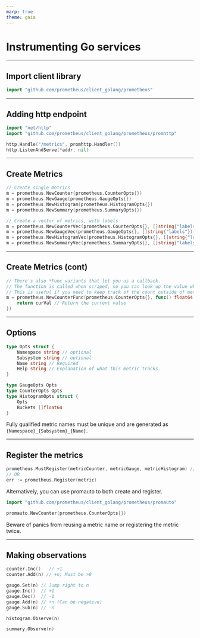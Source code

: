 ```yaml
---
marp: true
theme: gaia
---
```


# Instrumenting Go services

---

## Import client library

```go
import "github.com/prometheus/client_golang/prometheus"
```

---

## Adding http endpoint

```go
import "net/http"
import "github.com/prometheus/client_golang/prometheus/promhttp"

http.Handle("/metrics", promhttp.Handler())
http.ListenAndServe(*addr, nil)
```

---

## Create Metrics

```go
// Create single metrics
m = prometheus.NewCounter(prometheus.CounterOpts{})
m = prometheus.NewGauge(prometheus.GaugeOpts{})
m = prometheus.NewHistogram(prometheus.HistogramOpts{})
m = prometheus.NewSummary(prometheus.SummaryOpts{})

// Create a vector of metrics, with labels
m = prometheus.NewCounterVec(prometheus.CounterOpts{}, []string{"labels"})
m = prometheus.NewGaugeVec(prometheus.GaugeOpts{}, []string{"labels"})
m = prometheus.NewHistogramVec(prometheus.HistogramOpts{}, []string{"labels"})
m = prometheus.NewSummaryVec(prometheus.SummaryOpts{}, []string{"labels"})
```

---

## Create Metrics (cont)

```go
// There's also *Func variants that let you us a callback.
// The function is called when scraped, so you can look up the value when needed.
// This is useful if you need to keep track of the count outside of metrics.
m = prometheus.NewCounterFunc(prometheus.CounterOpts{}, func() float64 {
    return curVal // Return the current value
})
```

---

## Options

```go
type Opts struct {
	Namespace string // optional
	Subsystem string // optional
	Name string // Required
	Help string // Explanation of what this metric tracks.
}

type GaugeOpts Opts
type CounterOpts Opts
type HistogramOpts struct {
	Opts
	Buckets []float64
}
```

Fully qualified metric names must be unique and are generated as `{Namespace}_{Subsystem}_{Name}`.

---

## Register the metrics

```go
prometheus.MustRegister(metricCounter, metricGauge, metricHistogram) // Will panic
// OR
err := prometheus.Register(metric)
```

Alternatively, you can use promauto to both create and register.

```go
import "github.com/prometheus/client_golang/prometheus/promauto"

promauto.NewCounter(prometheus.CounterOpts{})
```

Beware of panics from reusing a metric name or registering the metric twice.

---

## Making observations

```go
counter.Inc()   // +1
counter.Add(n) // +n; Must be >0

gauge.Set(n) // Jump right to n
gauge.Inc()  // +1
gauge.Dec()  // -1
gauge.Add(n) // +n (Can be negative)
gauge.Sub(n) // -n

histogram.Observe(n)

summary.Observe(n)
```
